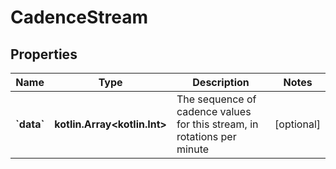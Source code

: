 
# CadenceStream

## Properties
Name | Type | Description | Notes
------------ | ------------- | ------------- | -------------
**&#x60;data&#x60;** | **kotlin.Array&lt;kotlin.Int&gt;** | The sequence of cadence values for this stream, in rotations per minute |  [optional]



